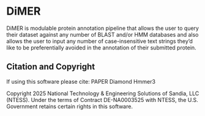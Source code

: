 # DiMER
DiMER is modulable protein annotation pipeline that allows the user to query their dataset against any number of BLAST and/or HMM databases and also allows the user to input any number of case-insensitive text strings they’d like to be preferentially avoided in the annotation of their submitted protein. 

## Citation and Copyright
If using this software please cite:
PAPER
Diamond
Hmmer3

Copyright 2025 National Technology & Engineering Solutions of Sandia, LLC (NTESS). Under the terms of Contract DE-NA0003525 with NTESS, the U.S. Government retains certain rights in this software.
